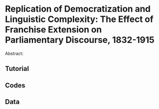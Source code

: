 # Replication of Democratization and Linguistic Complexity: The Effect of Franchise Extension on Parliamentary Discourse, 1832-1915

Abstract:

## Tutorial 

## Codes

## Data
